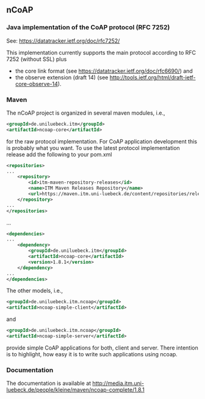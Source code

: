 ## nCoAP

### Java implementation of the CoAP protocol (RFC 7252)

See: https://datatracker.ietf.org/doc/rfc7252/

This implementation currently supports the main protocol according to RFC 7252 (without SSL) plus

* the core link format (see https://datatracker.ietf.org/doc/rfc6690/) and
* the observe extension (draft 14) (see http://tools.ietf.org/html/draft-ietf-core-observe-14).

### Maven

The nCoAP project is organized in several maven modules, i.e.,

```xml
<groupId>de.uniluebeck.itm</groupId>
<artifactId>ncoap-core</artifactId>
```

for the raw protocol implementation. For CoAP application development this is probably what you want.
To use the latest protocol implementation release add the following to your pom.xml

```xml
<repositories>
...
    <repository>
        <id>itm-maven-repository-releases</id>
        <name>ITM Maven Releases Repository</name>
        <url>https://maven.itm.uni-luebeck.de/content/repositories/releases</url>
    </repository>
...
</repositories>
```

...

```xml
<dependencies>
...
    <dependency>
        <groupId>de.uniluebeck.itm</groupId>
        <artifactId>ncoap-core</artifactId>
        <version>1.8.1</version>
    </dependency>
...
</dependencies>
```

The other models, i.e.,

```xml
<groupId>de.uniluebeck.itm.ncoap</groupId>
<artifactId>ncoap-simple-client</artifactId>
```

and

```xml
<groupId>de.uniluebeck.itm.ncoap</groupId>
<artifactId>ncoap-simple-server</artifactId>
```

provide simple CoAP applications for both, client and server. There intention is to highlight, how easy it is to
write such applications using ncoap.


### Documentation

The documentation is available at http://media.itm.uni-luebeck.de/people/kleine/maven/ncoap-complete/1.8.1
